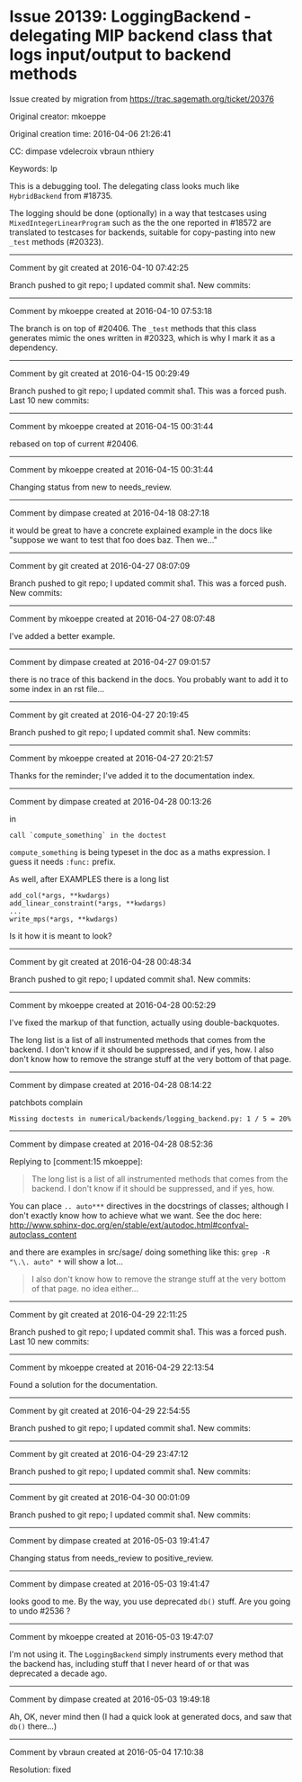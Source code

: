 # Issue 20139: LoggingBackend - delegating MIP backend class that logs input/output to backend methods

Issue created by migration from https://trac.sagemath.org/ticket/20376

Original creator: mkoeppe

Original creation time: 2016-04-06 21:26:41

CC:  dimpase vdelecroix vbraun nthiery

Keywords: lp

This is a debugging tool. The delegating class looks much like `HybridBackend` from #18735.

The logging should be done (optionally) in a way that testcases using `MixedIntegerLinearProgram` such as the the one reported in #18572 are translated to testcases for backends, suitable for copy-pasting into new `_test` methods (#20323).


---

Comment by git created at 2016-04-10 07:42:25

Branch pushed to git repo; I updated commit sha1. New commits:


---

Comment by mkoeppe created at 2016-04-10 07:53:18

The branch is on top of #20406.
The `_test` methods that this class generates mimic the ones written in #20323, which is why I mark it as a dependency.


---

Comment by git created at 2016-04-15 00:29:49

Branch pushed to git repo; I updated commit sha1. This was a forced push. Last 10 new commits:


---

Comment by mkoeppe created at 2016-04-15 00:31:44

rebased on top of current #20406.


---

Comment by mkoeppe created at 2016-04-15 00:31:44

Changing status from new to needs_review.


---

Comment by dimpase created at 2016-04-18 08:27:18

it would be great to have a concrete explained example in the docs like "suppose we want to test that foo does baz. Then we..."


---

Comment by git created at 2016-04-27 08:07:09

Branch pushed to git repo; I updated commit sha1. This was a forced push. New commits:


---

Comment by mkoeppe created at 2016-04-27 08:07:48

I've added a better example.


---

Comment by dimpase created at 2016-04-27 09:01:57

there is no trace of this backend in the docs. You probably want to add it to some index in an rst file...


---

Comment by git created at 2016-04-27 20:19:45

Branch pushed to git repo; I updated commit sha1. New commits:


---

Comment by mkoeppe created at 2016-04-27 20:21:57

Thanks for the reminder; I've added it to the documentation index.


---

Comment by dimpase created at 2016-04-28 00:13:26

in 

```
call `compute_something` in the doctest
```

`compute_something` is being typeset in the doc as a maths expression. I guess it needs `:func:` prefix.

As well, after EXAMPLES there is a long list

```
add_col(*args, **kwdargs)
add_linear_constraint(*args, **kwdargs)
...
write_mps(*args, **kwdargs)
```

Is it how it is meant to look?


---

Comment by git created at 2016-04-28 00:48:34

Branch pushed to git repo; I updated commit sha1. New commits:


---

Comment by mkoeppe created at 2016-04-28 00:52:29

I've fixed the markup of that function, actually using double-backquotes.

The long list is a list of all instrumented methods that comes from the backend. I don't know if it should be suppressed, and if yes, how. 
I also don't know how to remove the strange stuff at the very bottom of that page.


---

Comment by dimpase created at 2016-04-28 08:14:22

patchbots complain

```
Missing doctests in numerical/backends/logging_backend.py: 1 / 5 = 20%
```



---

Comment by dimpase created at 2016-04-28 08:52:36

Replying to [comment:15 mkoeppe]:
> The long list is a list of all instrumented methods that comes from the backend. I don't know if it should be suppressed, and if yes, how. 

You can place `.. auto***` directives in the docstrings of classes; although I don't exactly know how to achieve what we want. See the doc here:
http://www.sphinx-doc.org/en/stable/ext/autodoc.html#confval-autoclass_content

and there are examples in src/sage/ doing something like this: `grep -R "\.\. auto" *` will show a lot...


> I also don't know how to remove the strange stuff at the very bottom of that page. 
no idea either...


---

Comment by git created at 2016-04-29 22:11:25

Branch pushed to git repo; I updated commit sha1. This was a forced push. Last 10 new commits:


---

Comment by mkoeppe created at 2016-04-29 22:13:54

Found  a solution for the documentation.


---

Comment by git created at 2016-04-29 22:54:55

Branch pushed to git repo; I updated commit sha1. New commits:


---

Comment by git created at 2016-04-29 23:47:12

Branch pushed to git repo; I updated commit sha1. New commits:


---

Comment by git created at 2016-04-30 00:01:09

Branch pushed to git repo; I updated commit sha1. New commits:


---

Comment by dimpase created at 2016-05-03 19:41:47

Changing status from needs_review to positive_review.


---

Comment by dimpase created at 2016-05-03 19:41:47

looks good to me. By the way, you use deprecated `db()` stuff. Are you going to undo #2536 ?


---

Comment by mkoeppe created at 2016-05-03 19:47:07

I'm not using it.
The `LoggingBackend` simply instruments every method that the backend has, including stuff that I never heard of or that was deprecated a decade ago.


---

Comment by dimpase created at 2016-05-03 19:49:18

Ah, OK, never mind then (I had a quick look at generated docs, and saw that `db()` there...)


---

Comment by vbraun created at 2016-05-04 17:10:38

Resolution: fixed
